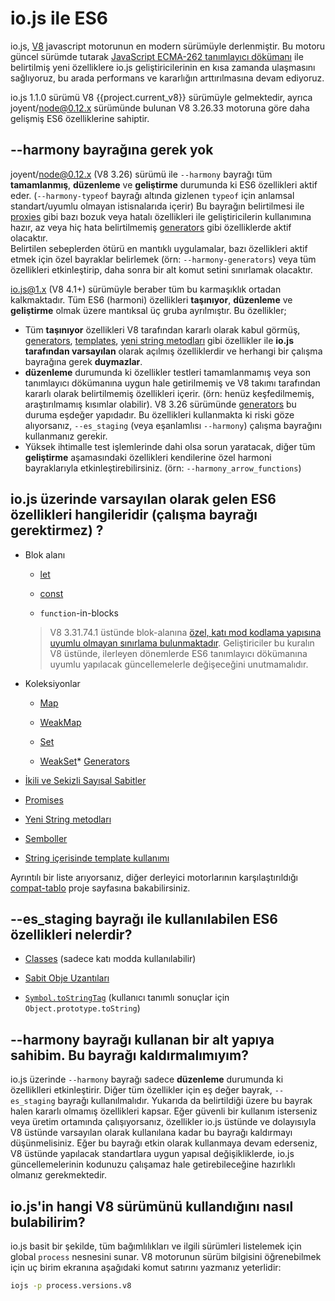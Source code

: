# io.js ile ES6

io.js, [V8](https://code.google.com/p/v8/) javascript motorunun en modern sürümüyle derlenmiştir. Bu motoru güncel sürümde tutarak [JavaScript ECMA-262 tanımlayıcı dökümanı](http://www.ecma-international.org/publications/standards/Ecma-262.htm) ile belirtilmiş yeni özelliklere io.js geliştiricilerinin en kısa zamanda ulaşmasını sağlıyoruz, bu arada performans ve kararlığın arttırılmasına devam ediyoruz.

io.js 1.1.0 sürümü V8 {{project.current_v8}} sürümüyle gelmektedir, ayrıca joyent/node@0.12.x sürümünde bulunan V8 3.26.33 motoruna göre daha gelişmiş ES6 özelliklerine sahiptir.

## --harmony bayrağına gerek yok

joyent/node@0.12.x (V8 3.26) sürümü ile `--harmony` bayrağı tüm **tamamlanmış**, **düzenleme** ve **geliştirme** durumunda ki ES6 özellikleri aktif eder. (`--harmony-typeof` bayrağı altında gizlenen `typeof` için anlamsal standart/uyumlu olmayan istisnalarıda içerir) 
Bu bayrağın belirtilmesi ile [proxies](https://developer.mozilla.org/en-US/docs/Web/JavaScript/Reference/Global_Objects/Proxy) gibi  bazı bozuk veya hatalı özellikleri ile geliştiricilerin kullanımına hazır, az veya hiç hata belirtilmemiş [generators](https://developer.mozilla.org/en-US/docs/Web/JavaScript/Reference/Statements/function*) gibi özelliklerde aktif olacaktır.  
Belirtilen sebeplerden ötürü en mantıklı uygulamalar, bazı özellikleri aktif etmek için özel bayraklar belirlemek (örn: `--harmony-generators`) veya tüm özellikleri etkinleştirip, daha sonra bir alt komut setini sınırlamak olacaktır.

io.js@1.x (V8 4.1+) sürümüyle beraber tüm bu karmaşıklık ortadan kalkmaktadır. Tüm ES6 (harmoni) özellikleri **taşınıyor**, **düzenleme** ve **geliştirme** olmak üzere mantıksal üç gruba ayrılmıştır. Bu özellikler;

*   Tüm **taşınıyor** özellikleri V8 tarafından kararlı olarak kabul görmüş, [generators](https://developer.mozilla.org/en-US/docs/Web/JavaScript/Reference/Statements/function*), [templates](https://developer.mozilla.org/en-US/docs/Web/JavaScript/Reference/template_strings), [yeni string metodları](https://developer.mozilla.org/en-US/docs/Web/JavaScript/New_in_JavaScript/ECMAScript_6_support_in_Mozilla#Additions_to_the_String_object) gibi özellikler ile **io.js tarafından varsayılan** olarak açılmış özelliklerdir ve herhangi bir çalışma bayrağına gerek **duymazlar**.
*   **düzenleme** durumunda ki özellikler testleri tamamlanmamış veya son tanımlayıcı dökümanına uygun hale getirilmemiş ve V8 takımı tarafından kararlı olarak belirtilmemiş özellikleri içerir. (örn: henüz keşfedilmemiş, araştırılmamış kısımlar olabilir). V8 3.26 sürümünde [generators](https://developer.mozilla.org/en-US/docs/Web/JavaScript/Reference/Statements/function*) bu duruma eşdeğer yapıdadır. Bu özellikleri kullanmakta ki riski göze alıyorsanız, `--es_staging` (veya eşanlamlısı `--harmony`) çalışma bayrağını kullanmanız gerekir.
*   Yüksek ihtimalle test işlemlerinde dahi olsa sorun yaratacak, diğer tüm **geliştirme** aşamasındaki özellikleri kendilerine özel harmoni bayraklarıyla etkinleştirebilirsiniz. (örn: `--harmony_arrow_functions`)

## io.js üzerinde varsayılan olarak gelen ES6 özellikleri hangileridir (çalışma bayrağı gerektirmez) ?


*   Blok alanı

    *   [let](https://developer.mozilla.org/en-US/docs/Web/JavaScript/Reference/Statements/let)

    *   [const](https://developer.mozilla.org/en-US/docs/Web/JavaScript/Reference/Statements/const)

    *   `function`-in-blocks

    >V8 3.31.74.1 üstünde blok-alanına [özel, katı mod kodlama yapısına uyumlu olmayan sınırlama bulunmaktadır](https://groups.google.com/forum/#!topic/v8-users/3UXNCkAU8Es). Geliştiriciler bu kuralın V8 üstünde, ilerleyen dönemlerde ES6 tanımlayıcı dökümanına uyumlu yapılacak güncellemelerle değişeceğini unutmamalıdır.

*   Koleksiyonlar

    *   [Map](https://developer.mozilla.org/en-US/docs/Web/JavaScript/Reference/Global_Objects/Map)

    *   [WeakMap](https://developer.mozilla.org/en-US/docs/Web/JavaScript/Reference/Global_Objects/WeakMap)

    *   [Set](https://developer.mozilla.org/en-US/docs/Web/JavaScript/Reference/Global_Objects/Set)

    *   [WeakSet](https://developer.mozilla.org/en-US/docs/Web/JavaScript/Reference/Global_Objects/WeakSet)*   [Generators](https://developer.mozilla.org/en-US/docs/Web/JavaScript/Reference/Statements/function*)

*   [İkili ve Sekizli Sayısal Sabitler](https://developer.mozilla.org/en-US/docs/Web/JavaScript/Reference/Lexical_grammar#Numeric_literals)

*   [Promises](https://developer.mozilla.org/en-US/docs/Web/JavaScript/Reference/Global_Objects/Promise)

*   [Yeni String metodları](https://developer.mozilla.org/en-US/docs/Web/JavaScript/New_in_JavaScript/ECMAScript_6_support_in_Mozilla#Additions_to_the_String_object)

*   [Semboller](https://developer.mozilla.org/en-US/docs/Web/JavaScript/Reference/Global_Objects/Symbol)

*   [String içerisinde template kullanımı](https://developer.mozilla.org/en-US/docs/Web/JavaScript/Reference/template_strings)

Ayrıntılı bir liste arıyorsanız, diğer derleyici motorlarının karşılaştırıldığı [compat-tablo](https://kangax.github.io/compat-table/es6/) proje sayfasına bakabilirsiniz. 

## --es_staging bayrağı ile kullanılabilen ES6 özellikleri nelerdir?

*   [Classes](https://github.com/lukehoban/es6features#classes) (sadece katı modda kullanılabilir)
*   [Sabit Obje Uzantıları](https://github.com/lukehoban/es6features#enhanced-object-literals)

*   [`Symbol.toStringTag`](https://developer.mozilla.org/en-US/docs/Web/JavaScript/Reference/Global_Objects/Symbol) (kullanıcı tanımlı sonuçlar için `Object.prototype.toString`)

## --harmony bayrağı kullanan bir alt yapıya sahibim. Bu bayrağı kaldırmalımıyım?

io.js üzerinde `--harmony` bayrağı sadece **düzenleme** durumunda ki özelliklleri etkinleştirir. Diğer tüm özellikler için eş değer bayrak, `--es_staging` bayrağı kullanılmalıdır. Yukarıda da belirtildiği üzere bu bayrak halen kararlı olmamış özellikleri kapsar. Eğer güvenli bir kullanım isterseniz veya üretim ortamında çalışıyorsanız, özellikler io.js üstünde ve dolayısıyla V8 üstünde varsayılan olarak kullanılana kadar bu bayrağı kaldırmayı düşünmelisiniz. Eğer bu bayrağı etkin olarak kullanmaya devam ederseniz, V8 üstünde yapılacak standartlara uygun yapısal değişikliklerde, io.js güncellemelerinin kodunuzu çalışamaz hale getirebileceğine hazırlıklı olmanız gerekmektedir.      
 
## io.js'in hangi V8 sürümünü kullandığını nasıl bulabilirim?

io.js basit bir şekilde, tüm bağımlılıkları ve ilgili sürümleri listelemek için global `process` nesnesini sunar. V8 motorunun sürüm bilgisini öğrenebilmek için uç birim ekranına aşağıdaki komut satırını yazmanız yeterlidir:

```sh
iojs -p process.versions.v8
```
